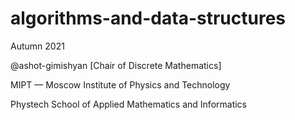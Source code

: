 # algorithms-and-data-structures

Autumn 2021

@ashot-gimishyan [Chair of Discrete Mathematics]

MIPT — Moscow Institute of Physics and Technology

Phystech School of Applied Mathematics and Informatics
